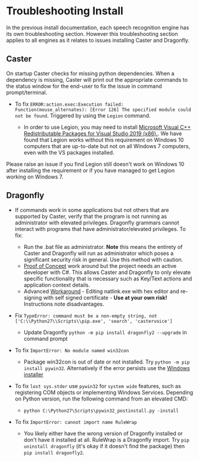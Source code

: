# Troubleshooting Install

In the previous install documentation, each speech recognition engine has its own troubleshooting section. However this troubleshooting section applies to all engines as it relates to issues installing Caster and Dragonfly.

## Caster

On startup Caster checks for missing python dependencies.    When a dependency is missing, Caster will print out the appropriate commands to the status window for the end-user to fix the issue in command prompt/terminal.

- To fix `ERROR:action.exec:Execution failed: Function(mouse_alternates): [Error 126] The specified module could not be found`. Triggered by using the `Legion` command.

    - In order to use Legion, you may need to install [Microsoft Visual C++ Redistributable Packages for Visual Studio 2019 (x86).](https://support.microsoft.com/en-nz/help/2977003/the-latest-supported-visual-c-downloads). We have found that Legion works without this requirement on Windows 10 computers that are up-to-date but not on all Windows 7 computers, even with the VS packages installed.

Please raise an issue if you find Legion still doesn't work on Windows 10 after installing the requirement or if you have managed to get Legion working on Windows 7.

## Dragonfly

- If commands work in some applications but not others that are supported by Caster, verify that the program is not running as administrator with elevated privileges. Dragonfly grammars cannot interact with programs that have administrator/elevated privileges. To fix:
    
    - Run the .bat file as administrator. **Note** this means the entirety of Caster and Dragonfly will run as administrator which poses a significant security risk in general. Use this method with caution.
    - [Proof of Concept](https://github.com/dictation-toolbox/dragonfly/issues/11) work around but the project needs an active developer with C#. This allows Caster and Dragonfly to only elevate specific functionality that is necessary such as Key/Text actions and application context details.
    - Advanced [Workaround](https://groups.google.com/g/dragonflyspeech/c/2VrJKBI2mSo/m/R4zl6u2mBwAJ) - Editing natlink.exe with hex editor and re-signing with self signed certificate - **Use at your own risk!** Instructions note disadvantages.

- Fix `TypeError: command must be a non-empty string, not ['C:\\Python27\\Scripts\\pip.exe', 'search', 'castervoice']`
    
    - Update Dragonfly `python -m pip install dragonfly2 --upgrade` in command prompt

- To fix `ImportError: No module named win32con`
    - Package win32con is out of date or not installed. Try `python -m pip install pywin32`.    Alternatively if the error persists use the [Windows installer](https://sourceforge.net/projects/pywin32/files/pywin32/Build%20221/pywin32-221.win32-py2.7.exe/download)
- To fix `lost sys.stder` use `pywin32` for `system wide` features, such as registering COM objects or implementing Windows Services. Depending on Python version, run the following command from an elevated CMD:
    - `python C:\Python27\Scripts\pywin32_postinstall.py -install`
- To fix `ImportError: cannot import name RuleWrap`
    - You likely either have the wrong version of Dragonfly installed or don't have it installed at all.    RuleWrap is a Dragonfly import. Try `pip uninstall dragonfly` (it's okay if it doesn't find the package) then `pip install dragonfly2`.
